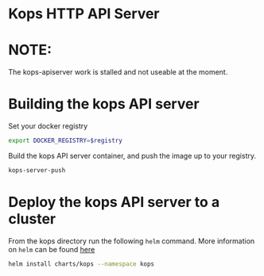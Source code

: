 # Kops HTTP API Server

# NOTE:

The kops-apiserver work is stalled and not useable at the moment.

# Building the kops API server

Set your docker registry

```bash
export DOCKER_REGISTRY=$registry
```

Build the kops API server container, and push the image up to your registry.

```bash
kops-server-push
```

# Deploy the kops API server to a cluster

From the kops directory run the following `helm` command. More information on `helm` can be found [here](https://github.com/kubernetes/helm)

```bash
helm install charts/kops --namespace kops
```
